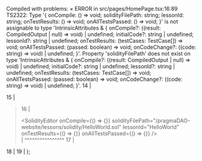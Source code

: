 Compiled with problems:
×
ERROR in src/pages/HomePage.tsx:16:89
TS2322: Type '{ onCompile: () => void; solidityFilePath: string; lessonId: string; onTestResults: () => void; onAllTestsPassed: () => void; }' is not assignable to type 'IntrinsicAttributes & { onCompile?: ((result: CompiledOutput | null) => void) | undefined; initialCode?: string | undefined; lessonId?: string | undefined; onTestResults: (testCases: TestCase[]) => void; onAllTestsPassed: (passed: boolean) => void; onCodeChange?: ((code: string) => void) | undefined; }'.
  Property 'solidityFilePath' does not exist on type 'IntrinsicAttributes & { onCompile?: ((result: CompiledOutput | null) => void) | undefined; initialCode?: string | undefined; lessonId?: string | undefined; onTestResults: (testCases: TestCase[]) => void; onAllTestsPassed: (passed: boolean) => void; onCodeChange?: ((code: string) => void) | undefined; }'.
    14 |         <div className="mt-20 relative hero-glow w-full max-w-5xl mx-auto h-[750px] md:h-[690px] rounded-2xl overflow-hidden p-4">
    15 |              <div className="absolute inset-0 bg-gradient-to-br from-indigo-900 to-purple-900 opacity-50"></div>
  > 16 |              <div className="relative z-10 h-full"><SolidityEditor onCompile={() => {}} solidityFilePath="/pragmaDAO-website/lessons/solidity/HelloWorld.sol" lessonId="HelloWorld" onTestResults={() => {}} onAllTestsPassed={() => {}} /></div>
       |                                                                                         ^^^^^^^^^^^^^^^^
    17 |         </div>
    18 |     </section>
    19 | );